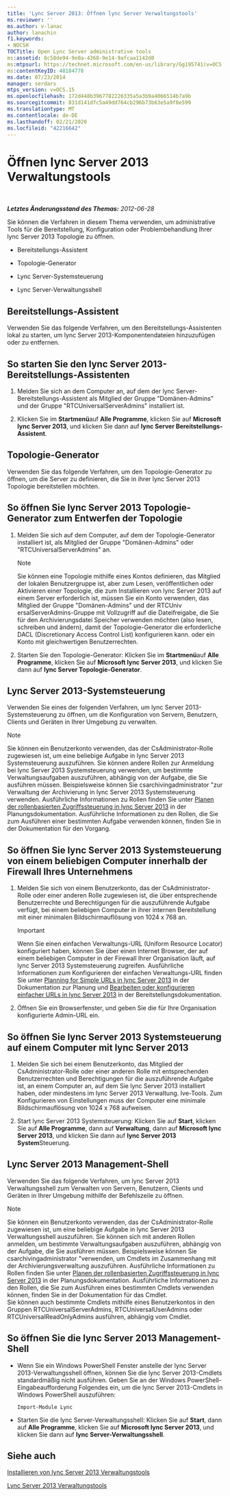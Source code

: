 ```yaml
---
title: 'Lync Server 2013: Öffnen lync Server Verwaltungstools'
ms.reviewer: ''
ms.author: v-lanac
author: lanachin
f1.keywords:
- NOCSH
TOCTitle: Open Lync Server administrative tools
ms:assetid: 8c58de94-9e0a-4368-9e14-9afcaa1142d0
ms:mtpsurl: https://technet.microsoft.com/en-us/library/Gg195741(v=OCS.15)
ms:contentKeyID: 48184778
ms.date: 07/23/2014
manager: serdars
mtps_version: v=OCS.15
ms.openlocfilehash: 172d448b3967782226335a5a3b9a4066514b7a9b
ms.sourcegitcommit: 831d141dfc5a49dd764cb296b73b63e5a9f8e599
ms.translationtype: MT
ms.contentlocale: de-DE
ms.lasthandoff: 02/21/2020
ms.locfileid: "42216642"
---
```

<div data-xmlns="http://www.w3.org/1999/xhtml">

<div class="topic" data-xmlns="http://www.w3.org/1999/xhtml" data-msxsl="urn:schemas-microsoft-com:xslt" data-cs="https://msdn.microsoft.com/">

<div data-asp="https://msdn2.microsoft.com/asp">

# <a name="open-lync-server-2013-administrative-tools"></a>Öffnen lync Server 2013 Verwaltungstools

</div>

<div id="mainSection">

<div id="mainBody">

<span> </span>

_**Letztes Änderungsstand des Themas:** 2012-06-28_

Sie können die Verfahren in diesem Thema verwenden, um administrative Tools für die Bereitstellung, Konfiguration oder Problembehandlung Ihrer lync Server 2013 Topologie zu öffnen.

  - Bereitstellungs-Assistent

  - Topologie-Generator

  - Lync Server-Systemsteuerung

  - Lync Server-Verwaltungsshell

<span id="BKMK_OpenDeploymentWizard"></span>

<div>

## <a name="deployment-wizard"></a>Bereitstellungs-Assistent

Verwenden Sie das folgende Verfahren, um den Bereitstellungs-Assistenten lokal zu starten, um lync Server 2013-Komponentendateien hinzuzufügen oder zu entfernen.

<div>

## <a name="to-start-lync-server-2013-deployment-wizard"></a>So starten Sie den lync Server 2013-Bereitstellungs-Assistenten

1.  Melden Sie sich an dem Computer an, auf dem der lync Server-Bereitstellungs-Assistent als Mitglied der Gruppe "Domänen-Admins" und der Gruppe "RTCUniversalServerAdmins" installiert ist.

2.  Klicken Sie im **Startmenü**auf **Alle Programme**, klicken Sie auf **Microsoft lync Server 2013**, und klicken Sie dann auf **lync Server Bereitstellungs-Assistent**.

</div>

</div>

<span id="BKMK_OpenTopologyBuilder"></span>

<div>

## <a name="topology-builder"></a>Topologie-Generator

Verwenden Sie das folgende Verfahren, um den Topologie-Generator zu öffnen, um die Server zu definieren, die Sie in ihrer lync Server 2013 Topologie bereitstellen möchten.

<div>

## <a name="to-open-lync-server-2013-topology-builder-to-design-the-topology"></a>So öffnen Sie lync Server 2013 Topologie-Generator zum Entwerfen der Topologie

1.  Melden Sie sich auf dem Computer, auf dem der Topologie-Generator installiert ist, als Mitglied der Gruppe "Domänen-Admins" oder "RTCUniversalServerAdmins" an.
    
    <div>
    

    > [!NOTE]  
    > Sie können eine Topologie mithilfe eines Kontos definieren, das Mitglied der lokalen Benutzergruppe ist, aber zum Lesen, veröffentlichen oder Aktivieren einer Topologie, die zum Installieren von lync Server 2013 auf einem Server erforderlich ist, müssen Sie ein Konto verwenden, das Mitglied der Gruppe "Domänen-Admins" und der RTCUniv ersalServerAdmins-Gruppe mit Vollzugriff auf die Dateifreigabe, die Sie für den Archivierungsdatei Speicher verwenden möchten (also lesen, schreiben und ändern), damit der Topologie-Generator die erforderliche DACL (Discretionary Access Control List) konfigurieren kann. oder ein Konto mit gleichwertigen Benutzerrechten.

    
    </div>

2.  Starten Sie den Topologie-Generator: Klicken Sie im **Startmenü**auf **Alle Programme**, klicken Sie auf **Microsoft lync Server 2013**, und klicken Sie dann auf **lync Server Topologie-Generator**.

</div>

</div>

<span id="BKMK_OpenControlPanel"></span>

<div>

## <a name="lync-server-2013-control-panel"></a>Lync Server 2013-Systemsteuerung

Verwenden Sie eines der folgenden Verfahren, um lync Server 2013-Systemsteuerung zu öffnen, um die Konfiguration von Servern, Benutzern, Clients und Geräten in Ihrer Umgebung zu verwalten.

<div>


> [!NOTE]  
> Sie können ein Benutzerkonto verwenden, das der CsAdministrator-Rolle zugewiesen ist, um eine beliebige Aufgabe in lync Server 2013 Systemsteuerung auszuführen. Sie können andere Rollen zur Anmeldung bei lync Server 2013 Systemsteuerung verwenden, um bestimmte Verwaltungsaufgaben auszuführen, abhängig von der Aufgabe, die Sie ausführen müssen. Beispielsweise können Sie csarchivingadministrator "zur Verwaltung der Archivierung in lync Server 2013 Systemsteuerung verwenden. Ausführliche Informationen zu Rollen finden Sie unter <A href="lync-server-2013-planning-for-role-based-access-control.md">Planen der rollenbasierten Zugriffssteuerung in lync Server 2013</A> in der Planungsdokumentation. Ausführliche Informationen zu den Rollen, die Sie zum Ausführen einer bestimmten Aufgabe verwenden können, finden Sie in der Dokumentation für den Vorgang.



</div>

<div>

## <a name="to-open-lync-server-2013-control-panel-from-any-computer-inside-your-organizations-firewall"></a>So öffnen Sie lync Server 2013 Systemsteuerung von einem beliebigen Computer innerhalb der Firewall Ihres Unternehmens

1.  Melden Sie sich von einem Benutzerkonto, das der CsAdministrator-Rolle oder einer anderen Rolle zugewiesen ist, die über entsprechende Benutzerrechte und Berechtigungen für die auszuführende Aufgabe verfügt, bei einem beliebigen Computer in ihrer internen Bereitstellung mit einer minimalen Bildschirmauflösung von 1024 x 768 an.
    
    <div>
    

    > [!IMPORTANT]  
    > Wenn Sie einen einfachen Verwaltungs-URL (Uniform Resource Locator) konfiguriert haben, können Sie über einen Internet Browser, der auf einem beliebigen Computer in der Firewall Ihrer Organisation läuft, auf lync Server 2013 Systemsteuerung zugreifen. Ausführliche Informationen zum Konfigurieren der einfachen Verwaltungs-URL finden Sie unter <A href="lync-server-2013-planning-for-simple-urls.md">Planning for Simple URLs in lync Server 2013</A> in der Dokumentation zur Planung und <A href="lync-server-2013-edit-or-configure-simple-urls.md">Bearbeiten oder konfigurieren einfacher URLs in lync Server 2013</A> in der Bereitstellungsdokumentation.

    
    </div>

2.  Öffnen Sie ein Browserfenster, und geben Sie die für Ihre Organisation konfigurierte Admin-URL ein.

</div>

<div>

## <a name="to-open-lync-server-2013-control-panel-on-a-computer-running-lync-server-2013"></a>So öffnen Sie lync Server 2013 Systemsteuerung auf einem Computer mit lync Server 2013

1.  Melden Sie sich bei einem Benutzerkonto, das Mitglied der CsAdministrator-Rolle oder einer anderen Rolle mit entsprechenden Benutzerrechten und Berechtigungen für die auszuführende Aufgabe ist, an einem Computer an, auf dem Sie lync Server 2013 installiert haben, oder mindestens im lync Server 2013 Verwaltung. Ive-Tools. Zum Konfigurieren von Einstellungen muss der Computer eine minimale Bildschirmauflösung von 1024 x 768 aufweisen.

2.  Start lync Server 2013 Systemsteuerung: Klicken Sie auf **Start**, klicken Sie auf **Alle Programme**, dann auf **Verwaltung**, dann auf **Microsoft lync Server 2013**, und klicken Sie dann auf **lync Server 2013 System**Steuerung.

</div>

</div>

<span id="BKMK_OpenManagementShell"></span>

<div>

## <a name="lync-server-2013-management-shell"></a>Lync Server 2013 Management-Shell

Verwenden Sie das folgende Verfahren, um lync Server 2013 Verwaltungsshell zum Verwalten von Servern, Benutzern, Clients und Geräten in Ihrer Umgebung mithilfe der Befehlszeile zu öffnen.

<div>


> [!NOTE]  
> Sie können ein Benutzerkonto verwenden, das der CsAdministrator-Rolle zugewiesen ist, um eine beliebige Aufgabe in lync Server 2013 Verwaltungsshell auszuführen. Sie können sich mit anderen Rollen anmelden, um bestimmte Verwaltungsaufgaben auszuführen, abhängig von der Aufgabe, die Sie ausführen müssen. Beispielsweise können Sie csarchivingadministrator "verwenden, um Cmdlets im Zusammenhang mit der Archivierungsverwaltung auszuführen. Ausführliche Informationen zu Rollen finden Sie unter <A href="lync-server-2013-planning-for-role-based-access-control.md">Planen der rollenbasierten Zugriffssteuerung in lync Server 2013</A> in der Planungsdokumentation. Ausführliche Informationen zu den Rollen, die Sie zum Ausführen eines bestimmten Cmdlets verwenden können, finden Sie in der Dokumentation für das Cmdlet.<BR>Sie können auch bestimmte Cmdlets mithilfe eines Benutzerkontos in den Gruppen RTCUniversalServerAdmins, RTCUniversalUserAdmins oder RTCUniversalReadOnlyAdmins ausführen, abhängig vom Cmdlet.



</div>

<div>

## <a name="to-open-the-lync-server-2013-management-shell"></a>So öffnen Sie die lync Server 2013 Management-Shell

  - Wenn Sie ein Windows PowerShell Fenster anstelle der lync Server 2013-Verwaltungsshell öffnen, können Sie die lync Server 2013-Cmdlets standardmäßig nicht ausführen. Geben Sie an der Windows PowerShell-Eingabeaufforderung Folgendes ein, um die lync Server 2013-Cmdlets in Windows PowerShell auszuführen:
    
    `Import-Module Lync`

  - Starten Sie die lync Server-Verwaltungsshell: Klicken Sie auf **Start**, dann auf **Alle Programme**, klicken Sie auf **Microsoft lync Server 2013**, und klicken Sie dann auf **lync Server-Verwaltungsshell**.

</div>

</div>

<div>

## <a name="see-also"></a>Siehe auch


[Installieren von lync Server 2013 Verwaltungstools](lync-server-2013-install-lync-server-administrative-tools.md)  


[Lync Server 2013 Verwaltungstools](lync-server-2013-lync-server-administrative-tools.md)  
  

</div>

</div>

<span> </span>

</div>

</div>

</div>

